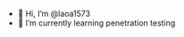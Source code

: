 - 👋 Hi, I’m @laoa1573
- 🌱 I’m currently learning penetration testing


<!---
laoa1573/laoa1573 is a ✨ special ✨ repository because its `README.md` (this file) appears on your GitHub profile.
You can click the Preview link to take a look at your changes.
--->
